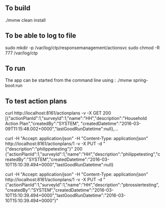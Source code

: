 ## To build
./mvnw clean install


## To be able to log to file
sudo mkdir -p /var/log/ctp/responsemanagement/actionsvc 
sudo chmod -R 777 /var/log/ctp


## To run
The app can be started from the command line using : ./mvnw spring-boot:run


## To test action plans
curl http://localhost:8161/actionplans -v -X GET
200 [{"actionPlanId":1,"surveyId":1,"name":"HH","description":"Household Action Plan","createdBy":"SYSTEM",
"createdDatetime":"2016-03-09T11:15:48.002+0000","lastGoodRunDatetime":null},...


curl  -H "Accept: application/json" -H "Content-Type: application/json" http://localhost:8161/actionplans/1 -v -X PUT -d "{\"description\":\"philippetesting\"}"
200 {"actionPlanId":1,"surveyId":1,"name":"HH","description":"philippetesting","createdBy":"SYSTEM","createdDatetime":"2016-03-10T15:10:39.494+0000","lastGoodRunDatetime":null}




curl -H "Accept: application/json" -H "Content-Type: application/json" http://localhost:8161/actionplans/1 -v -X PUT -d "{\"actionPlanId\":1,\"surveyId\":1,\"name\":\"HH\",\"description\":\"pbrossiertesting\",\"createdBy\":\"SYSTEM\",\"createdDatetime\":\"2016-03-10T15:10:39.494+0000\",\"lastGoodRunDatetime\":\"2016-03-10T15:10:39.494+0000\"}"



